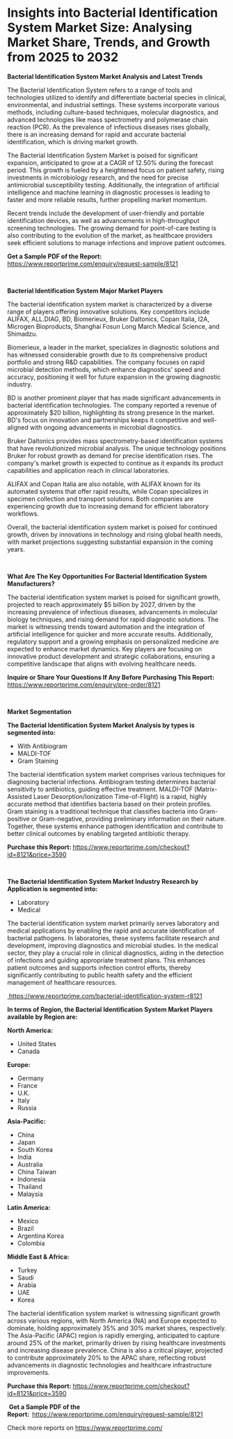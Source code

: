 <p><h1>Insights into Bacterial Identification System Market Size: Analysing Market Share, Trends, and Growth from 2025 to 2032</h1></p><p><strong>Bacterial Identification System Market Analysis and Latest Trends</strong></p>
<p><p>The Bacterial Identification System refers to a range of tools and technologies utilized to identify and differentiate bacterial species in clinical, environmental, and industrial settings. These systems incorporate various methods, including culture-based techniques, molecular diagnostics, and advanced technologies like mass spectrometry and polymerase chain reaction (PCR). As the prevalence of infectious diseases rises globally, there is an increasing demand for rapid and accurate bacterial identification, which is driving market growth.</p><p>The Bacterial Identification System Market is poised for significant expansion, anticipated to grow at a CAGR of 12.50% during the forecast period. This growth is fueled by a heightened focus on patient safety, rising investments in microbiology research, and the need for precise antimicrobial susceptibility testing. Additionally, the integration of artificial intelligence and machine learning in diagnostic processes is leading to faster and more reliable results, further propelling market momentum. </p><p>Recent trends include the development of user-friendly and portable identification devices, as well as advancements in high-throughput screening technologies. The growing demand for point-of-care testing is also contributing to the evolution of the market, as healthcare providers seek efficient solutions to manage infections and improve patient outcomes.</p></p>
<p><strong>Get a Sample PDF of the Report:&nbsp;</strong> <a href="https://www.reportprime.com/enquiry/request-sample/8121?utm_campaign=3104&utm_medium=2&utm_source=Github&utm_content=ia&utm_term=19032025&utm_id=bacterial-identification-system">https://www.reportprime.com/enquiry/request-sample/8121</a></p>
<p>&nbsp;</p>
<p><strong>Bacterial Identification System Major Market Players</strong></p>
<p><p>The bacterial identification system market is characterized by a diverse range of players offering innovative solutions. Key competitors include ALIFAX, ALL.DIAG, BD, Biomerieux, Bruker Daltonics, Copan Italia, I2A, Microgen Bioproducts, Shanghai Fosun Long March Medical Science, and Shimadzu.</p><p>Biomerieux, a leader in the market, specializes in diagnostic solutions and has witnessed considerable growth due to its comprehensive product portfolio and strong R&D capabilities. The company focuses on rapid microbial detection methods, which enhance diagnostics' speed and accuracy, positioning it well for future expansion in the growing diagnostic industry.</p><p>BD is another prominent player that has made significant advancements in bacterial identification technologies. The company reported a revenue of approximately $20 billion, highlighting its strong presence in the market. BD's focus on innovation and partnerships keeps it competitive and well-aligned with ongoing advancements in microbial diagnostics.</p><p>Bruker Daltonics provides mass spectrometry-based identification systems that have revolutionized microbial analysis. The unique technology positions Bruker for robust growth as demand for precise identification rises. The company's market growth is expected to continue as it expands its product capabilities and application reach in clinical laboratories.</p><p>ALIFAX and Copan Italia are also notable, with ALIFAX known for its automated systems that offer rapid results, while Copan specializes in specimen collection and transport solutions. Both companies are experiencing growth due to increasing demand for efficient laboratory workflows.</p><p>Overall, the bacterial identification system market is poised for continued growth, driven by innovations in technology and rising global health needs, with market projections suggesting substantial expansion in the coming years.</p></p>
<p>&nbsp;</p>
<p><strong>What Are The Key Opportunities For Bacterial Identification System Manufacturers?</strong></p>
<p><p>The bacterial identification system market is poised for significant growth, projected to reach approximately $5 billion by 2027, driven by the increasing prevalence of infectious diseases, advancements in molecular biology techniques, and rising demand for rapid diagnostic solutions. The market is witnessing trends toward automation and the integration of artificial intelligence for quicker and more accurate results. Additionally, regulatory support and a growing emphasis on personalized medicine are expected to enhance market dynamics. Key players are focusing on innovative product development and strategic collaborations, ensuring a competitive landscape that aligns with evolving healthcare needs.</p></p>
<p><strong>Inquire or Share Your Questions If Any Before Purchasing This Report:</strong> <a href="https://www.reportprime.com/enquiry/pre-order/8121?utm_campaign=3104&utm_medium=2&utm_source=Github&utm_content=ia&utm_term=19032025&utm_id=bacterial-identification-system">https://www.reportprime.com/enquiry/pre-order/8121</a></p>
<p>&nbsp;</p>
<p><strong>Market Segmentation</strong></p>
<p><strong>The Bacterial Identification System Market Analysis by types is segmented into:</strong></p>
<p><ul><li>With Antibiogram</li><li>MALDI-TOF</li><li>Gram Staining</li></ul></p>
<p><p>The bacterial identification system market comprises various techniques for diagnosing bacterial infections. Antibiogram testing determines bacterial sensitivity to antibiotics, guiding effective treatment. MALDI-TOF (Matrix-Assisted Laser Desorption/Ionization Time-of-Flight) is a rapid, highly accurate method that identifies bacteria based on their protein profiles. Gram staining is a traditional technique that classifies bacteria into Gram-positive or Gram-negative, providing preliminary information on their nature. Together, these systems enhance pathogen identification and contribute to better clinical outcomes by enabling targeted antibiotic therapy.</p></p>
<p><strong>Purchase this Report:&nbsp;</strong><a href="https://www.reportprime.com/checkout?id=8121&price=3590&utm_campaign=3104&utm_medium=2&utm_source=Github&utm_content=ia&utm_term=19032025&utm_id=bacterial-identification-system">https://www.reportprime.com/checkout?id=8121&price=3590</a></p>
<p>&nbsp;</p>
<p><strong>The Bacterial Identification System Market Industry Research by Application is segmented into:</strong></p>
<p><ul><li>Laboratory</li><li>Medical</li></ul></p>
<p><p>The bacterial identification system market primarily serves laboratory and medical applications by enabling the rapid and accurate identification of bacterial pathogens. In laboratories, these systems facilitate research and development, improving diagnostics and microbial studies. In the medical sector, they play a crucial role in clinical diagnostics, aiding in the detection of infections and guiding appropriate treatment plans. This enhances patient outcomes and supports infection control efforts, thereby significantly contributing to public health safety and the efficient management of healthcare resources.</p></p>
<p><a href="https://www.reportprime.com/bacterial-identification-system-r8121?utm_campaign=3104&utm_medium=2&utm_source=Github&utm_content=ia&utm_term=19032025&utm_id=bacterial-identification-system">&nbsp;https://www.reportprime.com/bacterial-identification-system-r8121</a></p>
<p><strong>In terms of Region, the Bacterial Identification System Market Players available by Region are:</strong></p>
<p>
    <p> <strong> North America: </strong>
        <ul>
            <li>United States</li>
            <li>Canada</li>
        </ul>
        </p> 
    <p> <strong> Europe: </strong>
        <ul>
            <li>Germany</li>
            <li>France</li>
            <li>U.K.</li>
            <li>Italy</li>
            <li>Russia</li>
        </ul>
        </p> 
    <p> <strong> Asia-Pacific: </strong>
        <ul>
            <li>China</li>
            <li>Japan</li>
            <li>South Korea</li>
            <li>India</li>
            <li>Australia</li>
            <li>China Taiwan</li>
            <li>Indonesia</li>
            <li>Thailand</li>
            <li>Malaysia</li>
        </ul>
        </p> 
    <p> <strong> Latin America: </strong>
        <ul>
            <li>Mexico</li>
            <li>Brazil</li>
            <li>Argentina Korea</li>
            <li>Colombia</li>
        </ul>
        </p> 
    <p> <strong> Middle East & Africa: </strong>
        <ul>
            <li>Turkey</li>
            <li>Saudi</li>
            <li>Arabia</li>
            <li>UAE</li>
            <li>Korea</li>
        </ul>
    </p>
    </p>
<p><p>The bacterial identification system market is witnessing significant growth across various regions, with North America (NA) and Europe expected to dominate, holding approximately 35% and 30% market shares, respectively. The Asia-Pacific (APAC) region is rapidly emerging, anticipated to capture around 25% of the market, primarily driven by rising healthcare investments and increasing disease prevalence. China is also a critical player, projected to contribute approximately 20% to the APAC share, reflecting robust advancements in diagnostic technologies and healthcare infrastructure improvements.</p></p>
<p><strong>Purchase this Report: </strong><a href="https://www.reportprime.com/checkout?id=8121&price=3590&utm_campaign=3104&utm_medium=2&utm_source=Github&utm_content=ia&utm_term=19032025&utm_id=bacterial-identification-system">https://www.reportprime.com/checkout?id=8121&price=3590</a></p>
<p>&nbsp;<strong>Get a Sample PDF of the Report:&nbsp;&nbsp;</strong><a href="https://www.reportprime.com/enquiry/request-sample/8121?utm_campaign=3104&utm_medium=2&utm_source=Github&utm_content=ia&utm_term=19032025&utm_id=bacterial-identification-system">https://www.reportprime.com/enquiry/request-sample/8121</a></p>
<p><strong></strong></p>
<p>Check more reports on <a href="https://www.reportprime.com/?utm_campaign=3104&utm_medium=2&utm_source=Github&utm_content=ia&utm_term=19032025&utm_id=bacterial-identification-system">https://www.reportprime.com/</a></p>